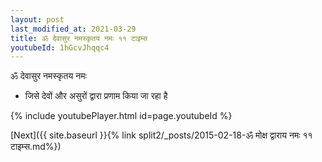 ```yaml
---
layout: post
last_modified_at: 2021-03-29
title: ॐ देवासुर नमस्कृतय नमः ११ टाइम्स
youtubeId: 1hGcvJhqqc4
---
```

 
 
 ॐ देवासुर नमस्कृतय नमः  
 
 -  जिसे देवों और असुरों द्वारा प्रणाम किया जा रहा है 
 
  
 
  
 
 
 
 
 
 


{% include youtubePlayer.html id=page.youtubeId %}
 
[Next]({{ site.baseurl }}{% link  split2/_posts/2015-02-18-ॐ मोक्ष द्वाराय नमः ११ टाइम्स.md%})
 

